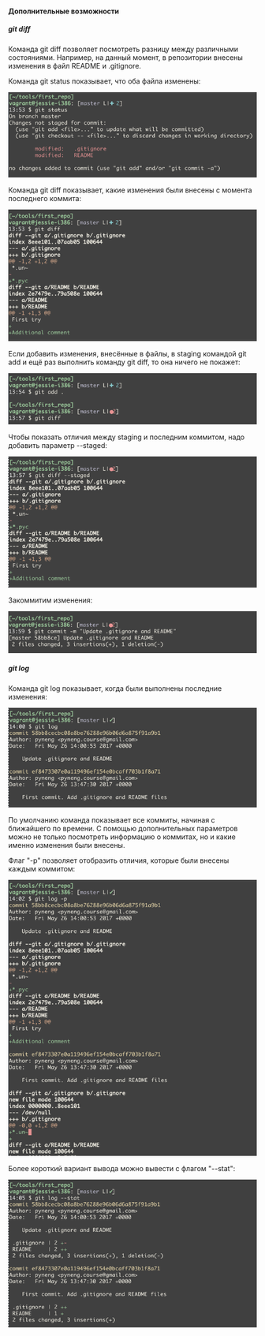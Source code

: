 #### Дополнительные возможности

##### git diff

Команда git diff позволяет посмотреть разницу между различными состояниями. Например, на данный момент, в репозитории внесены изменения в файл README и .gitignore.

Команда git status показывает, что оба файла изменены:

![alt](https://raw.githubusercontent.com/natenka/PyNEng/master/images/git/git_status_5.png)

Команда git diff показывает, какие изменения были внесены с момента последнего коммита:

![alt](https://raw.githubusercontent.com/natenka/PyNEng/master/images/git/git_diff.png)

Если добавить изменения, внесённые в файлы, в staging командой git add и ещё раз выполнить команду git diff, то она ничего не покажет:

![alt](https://raw.githubusercontent.com/natenka/PyNEng/master/images/git/git_add_git_diff.png)

Чтобы показать отличия между staging и последним коммитом, надо добавить параметр --staged:

![alt](https://raw.githubusercontent.com/natenka/PyNEng/master/images/git/git_diff_staged.png)

Закоммитим изменения:

![alt](https://raw.githubusercontent.com/natenka/PyNEng/master/images/git/git_commit_2.png)

##### git log

Команда git log показывает, когда были выполнены последние изменения:

![alt](https://raw.githubusercontent.com/natenka/PyNEng/master/images/git/git_log.png)

По умолчанию команда показывает все коммиты, начиная с ближайшего по времени. С помощью дополнительных параметров можно не только посмотреть информацию о коммитах, но и какие именно изменения были внесены.

Флаг "-p" позволяет отобразить отличия, которые были внесены каждым коммитом:

![alt](https://raw.githubusercontent.com/natenka/PyNEng/master/images/git/git_log_p.png)

Более короткий вариант вывода можно вывести с флагом "--stat":

![alt](https://raw.githubusercontent.com/natenka/PyNEng/master/images/git/git_log_stat.png)
